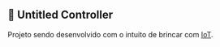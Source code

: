 ## :satellite: Untitled Controller

Projeto sendo desenvolvido com o intuito de brincar com [IoT](https://en.wikipedia.org/wiki/Internet_of_things).
